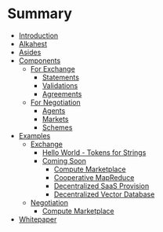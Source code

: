 # Summary

- [Introduction](./Introduction.md)
- [Alkahest](./Alkahest.md)
- [Asides](./Asides.md)
- [Components]()
    - [For Exchange](./Components/For_Exchange.md)
        - [Statements](./Components/For_Exchange/Statements.md)
        - [Validations](./Components/For_Exchange/Validations.md)
        - [Agreements](./Components/For_Exchange/Agreements.md)
    - [For Negotiation](./Components/For_Negotiation.md)
        - [Agents](./Components/For_Negotiation/Agents.md)
        - [Markets](./Components/For_Negotiation/Markets.md)
        - [Schemes](./Components/For_Negotiation/Schemes.md)
- [Examples]()
    - [Exchange]()
        - [Hello World - Tokens for Strings](./Examples/Exchange/Hello_World_-_Tokens_for_Strings.md)
        - [Coming Soon]()
            - [Compute Marketplace](./Examples/Exchange/Compute_Marketplace.md)
            - [Cooperative MapReduce](./Examples/Exchange/Cooperative_MapReduce.md)
            - [Decentralized SaaS Provision](./Examples/Exchange/Decentralized_SaaS_Provision.md)
            - [Decentralized Vector Database](./Examples/Exchange/Decentralized_Vector_Database.md)
    - [Negotiation]()
        - [Compute Marketplace](./Examples/Negotiation/Compute_Marketplace.md)
- [Whitepaper](./Whitepaper.md)